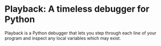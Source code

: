 # Playback: A timeless debugger for Python

Playback is a Python debugger that lets you step through each line of your program and inspect any local variables which may exist.
